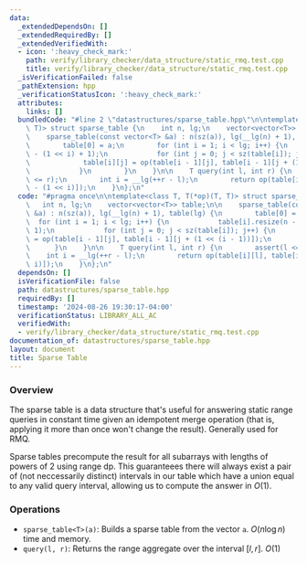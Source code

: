 ```yaml
---
data:
  _extendedDependsOn: []
  _extendedRequiredBy: []
  _extendedVerifiedWith:
  - icon: ':heavy_check_mark:'
    path: verify/library_checker/data_structure/static_rmq.test.cpp
    title: verify/library_checker/data_structure/static_rmq.test.cpp
  _isVerificationFailed: false
  _pathExtension: hpp
  _verificationStatusIcon: ':heavy_check_mark:'
  attributes:
    links: []
  bundledCode: "#line 2 \"datastructures/sparse_table.hpp\"\n\ntemplate<class T, T(*op)(T,\
    \ T)> struct sparse_table {\n    int n, lg;\n    vector<vector<T>> table;\n\n\
    \    sparse_table(const vector<T> &a) : n(sz(a)), lg(__lg(n) + 1), table(lg) {\n\
    \        table[0] = a;\n        for (int i = 1; i < lg; i++) {\n            table[i].resize(n\
    \ - (1 << i) + 1);\n            for (int j = 0; j < sz(table[i]); j++) {\n   \
    \             table[i][j] = op(table[i - 1][j], table[i - 1][j + (1 << (i - 1))]);\n\
    \            }\n        }\n    }\n\n    T query(int l, int r) {\n        assert(l\
    \ <= r);\n        int i = __lg(++r - l);\n        return op(table[i][l], table[i][r\
    \ - (1 << i)]);\n    }\n};\n"
  code: "#pragma once\n\ntemplate<class T, T(*op)(T, T)> struct sparse_table {\n \
    \   int n, lg;\n    vector<vector<T>> table;\n\n    sparse_table(const vector<T>\
    \ &a) : n(sz(a)), lg(__lg(n) + 1), table(lg) {\n        table[0] = a;\n      \
    \  for (int i = 1; i < lg; i++) {\n            table[i].resize(n - (1 << i) +\
    \ 1);\n            for (int j = 0; j < sz(table[i]); j++) {\n                table[i][j]\
    \ = op(table[i - 1][j], table[i - 1][j + (1 << (i - 1))]);\n            }\n  \
    \      }\n    }\n\n    T query(int l, int r) {\n        assert(l <= r);\n    \
    \    int i = __lg(++r - l);\n        return op(table[i][l], table[i][r - (1 <<\
    \ i)]);\n    }\n};\n"
  dependsOn: []
  isVerificationFile: false
  path: datastructures/sparse_table.hpp
  requiredBy: []
  timestamp: '2024-08-26 19:30:17-04:00'
  verificationStatus: LIBRARY_ALL_AC
  verifiedWith:
  - verify/library_checker/data_structure/static_rmq.test.cpp
documentation_of: datastructures/sparse_table.hpp
layout: document
title: Sparse Table
---
```


### Overview

The sparse table is a data structure that's useful for answering static range queries in constant time given an idempotent merge operation (that is, applying it more than once won't change the result). Generally used for RMQ.

Sparse tables precompute the result for all subarrays with lengths of powers of 2 using range dp. This guaranteees there will always exist a pair of (not neccessarily distinct) intervals in our table which have a union equal to any valid query interval, allowing us to compute the answer in $O(1)$.

### Operations

* `sparse_table<T>(a)`: Builds a sparse table from the vector `a`. $O(n \log{n})$ time and memory.
* `query(l, r)`: Returns the range aggregate over the interval $[l, r]$. $O(1)$